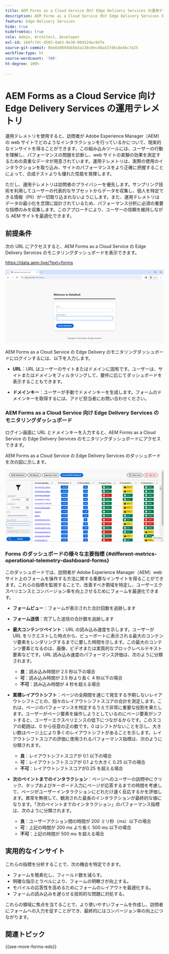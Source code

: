 ```yaml
---
title: AEM Forms as a Cloud Service 向け Edge Delivery Services の運用テレメトリ
description: AEM Forms as a Cloud Service 向け Edge Delivery Services の運用テレメトリは、フォームでのユーザーインタラクションの継続的なトラッキングと分析を行います。
feature: Edge Delivery Services
hide: true
hidefromtoc: true
role: Admin, Architect, Developer
exl-id: 184fc7dc-d583-4a63-9e30-80d324ec9d7e
source-git-commit: 8be0a9894bb5b3a138c0ec40a437d6c8e4bc7e25
workflow-type: ht
source-wordcount: '789'
ht-degree: 100%

---
```


# AEM Forms as a Cloud Service 向け Edge Delivery Services の運用テレメトリ

運用テレメトリを使用すると、訪問者が Adobe Experience Manager（AEM）の web サイトでどのようなインタラクションを行っているかについて、現実的なインサイトを得ることができます。この組み込みツールには、ユーザーの行動を理解し、パフォーマンスの問題を診断し、web サイトの実験の効果を測定するための貴重なデータが用意されています。運用テレメトリは、実際の使用のインタラクションを取り込み、サイトのパフォーマンスをより正確に把握することによって、合成テストよりも優れた性能を発揮します。

ただし、運用テレメトリは訪問者のプライバシーを優先します。サンプリング技術を利用してユーザーの代表的なサブセットからデータを収集し、個人を特定できる情報（PII）が一切取り込まれないようにします。また、運用テレメトリはデータの最小化を念頭に設計されているため、パフォーマンス分析に必須の重要な指標のみを収集します。このアプローチにより、ユーザーの信頼を維持しながら AEM サイトを最適化できます。


## 前提条件

次の URL にアクセスすると、AEM Forms as a Cloud Service の Edge Delivery Services のモニタリングダッシュボードを表示できます。

https://data.aem.live/?ext=forms

![Forms 向け Edge Delivery Service の運用テレメトリログイン画面](/help/edge/assets/rum-login-screen.png)

AEM Forms as a Cloud Service の Edge Delivery のモニタリングダッシュボードにログインするには、以下を入力します。

* **URL**：URL はユーザーのサイトまたはドメインに固有です。ユーザーは、サイトまたはドメインをフィルタリングして、要件に応じてダッシュボードを表示することもできます。

* **ドメインキー**：ユーザーが手動でドメインキーを生成します。フォームのドメインキーを取得するには、アドビ担当者にお問い合わせください。

### AEM Forms as a Cloud Service 向け Edge Delivery Services のモニタリングダッシュボード

ログイン画面に URL とドメインキーを入力すると、AEM Forms as a Cloud Service の Edge Delivery Services のモニタリングダッシュボードにアクセスできます。

AEM Forms as a Cloud Service の Edge Delivery Services のダッシュボードを次の図に示します。

![運用テレメトリ Forms のダッシュボード](/help/edge/assets/rum-forms-dashboard.png)

### Forms のダッシュボードの様々な主要指標 {#different-metrics-operational-telemetry-dashboard-forms}

このダッシュボードでは、訪問者が Adobe Experience Manager（AEM）web サイト上のフォームを操作する方法に関する重要なインサイトを得ることができます。これらの指標を監視することで、改善すべき領域を特定し、ユーザーエクスペリエンスとコンバージョン率を向上させるためにフォームを最適化できます。

* **フォームビュー**：フォームが表示された合計回数を追跡します
* **フォーム送信**：完了した送信の合計数を追跡します

* **最大コンテンツペイント**：URL の読み込み速度を示します。ユーザーが URL をリクエストした時点から、ビューポートに表示される最大のコンテンツ要素をレンダリングするまでに要した時間を示します。この最大のコンテンツ要素となるのは、画像、ビデオまたは実質的なブロックレベルテキスト要素などです。URL 読み込み速度のパフォーマンス評価は、次のように分類されます。
   * **良**：読み込み時間が 2.5 秒以下の場合
   * **可**：読み込み時間が 2.5 秒より長く 4 秒以下の場合
   * **不可**：読み込み時間が 4 秒を超える場合

* **累積レイアウトシフト**：ページの全期間を通じて発生する予期しないレイアウトシフトごとの、個々のレイアウトシフトスコアの合計を測定します。これは、ページのパフォーマンスを特定するうえで非常に重要な役割を果たします。ユーザーがページ要素を操作しようとしているのにページ要素がシフトすると、ユーザーエクスペリエンスの低下につながるからです。このスコアの範囲は、0 から任意の正の数です。0 はシフトがないことを示し、大きい数はページ上により多くのレイアウトシフトがあることを示します。レイアウトシフトスコアの評価に使用されるパフォーマンス指標は、次のように分類されます。

   * **良**：レイアウトシフトスコアが 0.1 以下の場合
   * **可**：レイアウトシフトスコアが 0.1 より大きく 0.25 以下の場合
   * **不可**：レイアウトシフトスコアが0.25 を超える場合

* **次のペイントまでのインタラクション**：ページへのユーザーの訪問中にクリック、タップおよびキーボード入力にページが応答するまでの時間を考慮して、ページがユーザーインタラクションにどれだけ速く反応するかを評価します。異常を無視して、観測された最長のインタラクションが最終的な値になります。「次のペイントまでのインタラクション」のパフォーマンス指標は、次のように分類されます。
   * **良**：ユーザーアクション間の時間が 200 ミリ秒（ms）以下の場合
   * **可**：上記の時間が 200 ms より長く 500 ms 以下の場合
   * **不可**：上記の時間が 500 ms を超える場合

## 実用的なインサイト

これらの指標を分析することで、次の機会を特定できます。

* フォームを簡素化し、フィールド数を減らす。
* 明確な指示とラベルにより、フォームの明瞭さが向上する。
* モバイルの応答性を高めるためにフォームのレイアウトを最適化する。
* フォームの読み込みを遅らせる技術的な問題に対処する。

これらの領域に焦点を当てることで、より使いやすいフォームを作成し、訪問者にフォームへの入力を促すことができ、最終的にはコンバージョン率の向上につながります。

## 関連トピック

{{see-more-forms-eds}}
